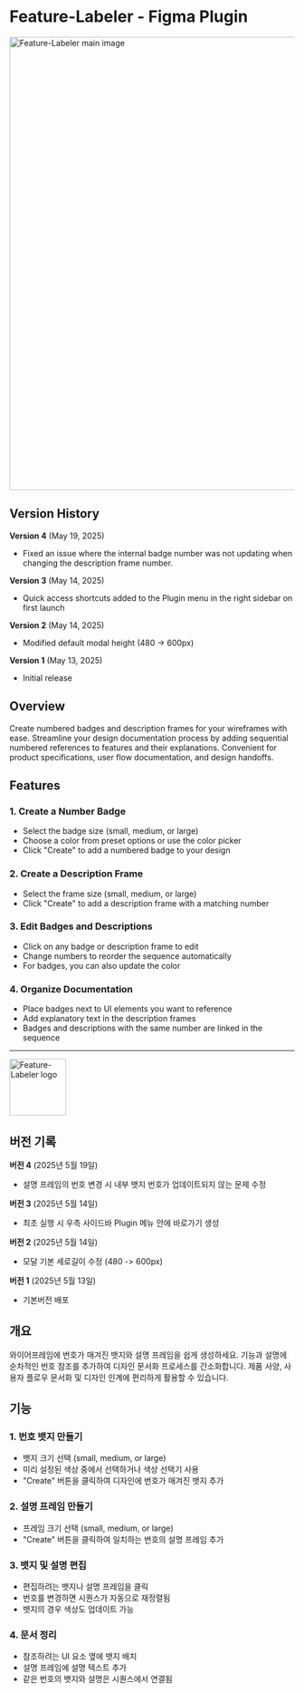 # Feature-Labeler - Figma Plugin

<img src="https://great-mangofarm.github.io/figma-feature-labeler/assets/icons/main_.png" alt="Feature-Labeler main image" width="800"/>

## Version History

**Version 4** (May 19, 2025)

-   Fixed an issue where the internal badge number was not updating when changing the description frame number.

**Version 3** (May 14, 2025)

-   Quick access shortcuts added to the Plugin menu in the right sidebar on first launch

**Version 2** (May 14, 2025)

-   Modified default modal height (480 -> 600px)

**Version 1** (May 13, 2025)

-   Initial release

## Overview

Create numbered badges and description frames for your wireframes with ease. Streamline your design documentation process by adding sequential numbered references to features and their explanations. Convenient for product specifications, user flow documentation, and design handoffs.

## Features

### 1. Create a Number Badge

-   Select the badge size (small, medium, or large)
-   Choose a color from preset options or use the color picker
-   Click "Create" to add a numbered badge to your design

### 2. Create a Description Frame

-   Select the frame size (small, medium, or large)
-   Click "Create" to add a description frame with a matching number

### 3. Edit Badges and Descriptions

-   Click on any badge or description frame to edit
-   Change numbers to reorder the sequence automatically
-   For badges, you can also update the color

### 4. Organize Documentation

-   Place badges next to UI elements you want to reference
-   Add explanatory text in the description frames
-   Badges and descriptions with the same number are linked in the sequence

---

<img src="https://great-mangofarm.github.io/figma-feature-labeler/assets/icons/icon_.png" alt="Feature-Labeler logo" width="100"/>

## 버전 기록

**버전 4** (2025년 5월 19일)

-   설명 프레임의 번호 변경 시 내부 뱃지 번호가 업데이트되지 않는 문제 수정

**버전 3** (2025년 5월 14일)

-   최초 실행 시 우측 사이드바 Plugin 메뉴 안에 바로가기 생성

**버전 2** (2025년 5월 14일)

-   모달 기본 세로길이 수정 (480 -> 600px)

**버전 1** (2025년 5월 13일)

-   기본버전 배포

## 개요

와이어프레임에 번호가 매겨진 뱃지와 설명 프레임을 쉽게 생성하세요. 기능과 설명에 순차적인 번호 참조를 추가하여 디자인 문서화 프로세스를 간소화합니다. 제품 사양, 사용자 플로우 문서화 및 디자인 인계에 편리하게 활용할 수 있습니다.

## 기능

### 1. 번호 뱃지 만들기

-   뱃지 크기 선택 (small, medium, or large)
-   미리 설정된 색상 중에서 선택하거나 색상 선택기 사용
-   "Create" 버튼을 클릭하여 디자인에 번호가 매겨진 뱃지 추가

### 2. 설명 프레임 만들기

-   프레임 크기 선택 (small, medium, or large)
-   "Create" 버튼을 클릭하여 일치하는 번호의 설명 프레임 추가

### 3. 뱃지 및 설명 편집

-   편집하려는 뱃지나 설명 프레임을 클릭
-   번호를 변경하면 시퀀스가 자동으로 재정렬됨
-   뱃지의 경우 색상도 업데이트 가능

### 4. 문서 정리

-   참조하려는 UI 요소 옆에 뱃지 배치
-   설명 프레임에 설명 텍스트 추가
-   같은 번호의 뱃지와 설명은 시퀀스에서 연결됨
